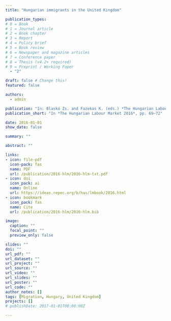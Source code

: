 ```yaml
---
title: "Hungarian immigrants in the United Kingdom"

publication_types:
# 0 = Book
# 1 = Journal article
# 2 = Book chapter
# 3 = Report
# 4 = Policy brief
# 5 = Book review
# 6 = Newspaper and magazine articles
# 7 = Conference paper
# 8 = Thesis (v4.2+ required)
# 9 = Preprint / Working Paper
  - "2"

draft: false # Change this!
featured: false

authors:
  - admin

publication: "In: Blaskó Zs. and Fazekas K. (eds.) *The Hungarian Labour Market 2016*. Budapest: Institute of Economics, Centre for Economic and Regional Studies, Hungarian Academy of Sciences, pp. 69–72"
publication_short: "In *The Hungarian Labour Market 2016*, pp. 69–72"

date: 2016-01-01
show_date: false

summary: ""

abstract: ""

links:
- icon: file-pdf
  icon-pack: fas
  name: PDF
  url: /publication/2016-hlm/2016-hlm-txt.pdf
- icon: doi
  icon_pack: ai
  name: Online
  url: https://ideas.repec.org/b/has/lmbook/2016.html
- icon: bookmark
  icon_pack: fas
  name: Cite
  url: /publication/2016-hlm/2016-hlm.bib

image:
  caption: ""
  focal_point: ""
  preview_only: false

slides: ""
doi: ""
url_pdf: ""
url_dataset: ""
url_project: ""
url_source: ""
url_video: ""
url_slides: ""
url_poster: ""
url_code: ""
author_notes: []
tags: [Migration, Hungary, United Kingdom]
projects: []
# publishDate: 2017-01-01T00:00:00Z

---
```

